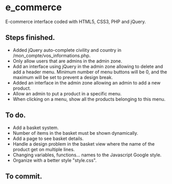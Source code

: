 # e_commerce

E-commerce interface coded with HTML5, CSS3, PHP and jQuery.

## Steps finished.

* Added jQuery auto-complete civility and country in /mon_compte/vos_informations.php.
* Only allow users that are admins in the admin zone.
* Add an interface using jQuery in the admin zone allowing to delete and add a header menu. Minimum number of menu buttons will be 0, and the maximum will be set to prevent a design break.
* Added an interface in the admin zone allowing an admin to add a new product.
* Allow an admin to put a product in a specific menu.
* When clicking on a menu, show all the products belonging to this menu.

## To do.

* Add a basket system.
* Number of items in the basket must be shown dynamically.
* Add a page to see basket details.
* Handle a design problem in the basket view where the name of the product get on multiple lines.
* Changing variables, functions... names to the Javascript Google style.
* Organize with a better style "style.css".

## To commit.